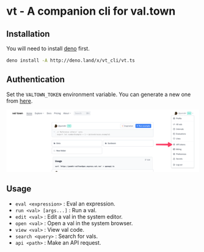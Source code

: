 # vt - A companion cli for val.town

## Installation

You will need to install [deno](https://deno.land/) first.

```bash
deno install -A http://deno.land/x/vt_cli/vt.ts
```

## Authentication

Set the `VALTOWN_TOKEN` environment variable. You can generate a new one from [here](https://www.val.town/settings/api).

![Alt text](assets/authentication.png)

## Usage

- `eval <expression>` : Eval an expression.
- `run <val> [args...]` : Run a val.
- `edit <val>` : Edit a val in the system editor.
- `open <val>` : Open a val in the system browser.
- `view <val>` : View val code.
- `search <query>` : Search for vals.
- `api <path>` : Make an API request.

